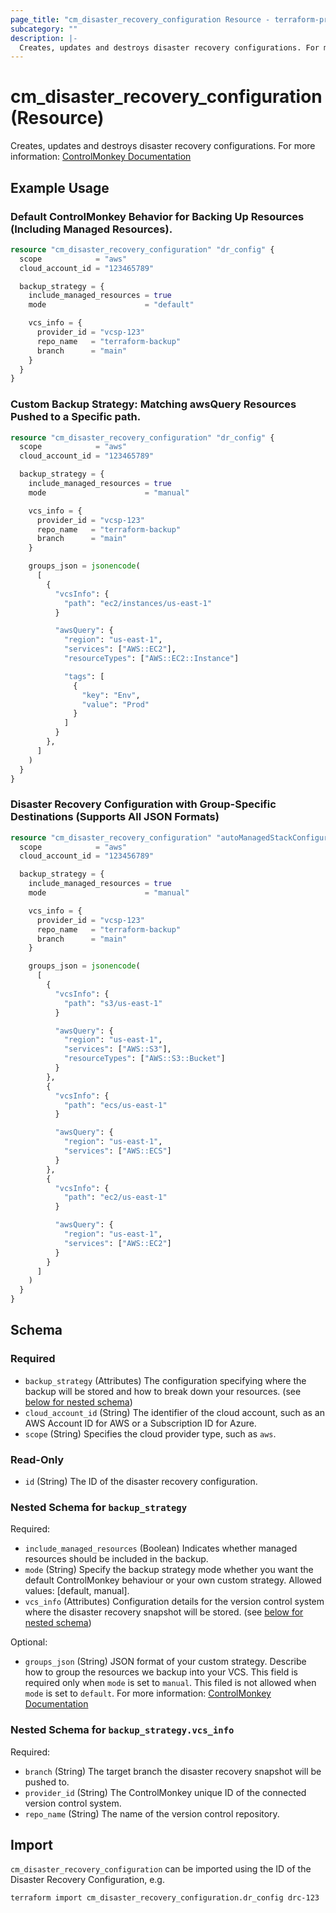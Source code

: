 ```yaml
---
page_title: "cm_disaster_recovery_configuration Resource - terraform-provider-cm"
subcategory: ""
description: |-
  Creates, updates and destroys disaster recovery configurations. For more information: ControlMonkey Documentation https://docs.controlmonkey.io/main-concepts/disaster-recovery
---
```


# cm_disaster_recovery_configuration (Resource)

Creates, updates and destroys disaster recovery configurations. For more information: [ControlMonkey Documentation](https://docs.controlmonkey.io/main-concepts/disaster-recovery)

## Example Usage
### Default ControlMonkey Behavior for Backing Up Resources (Including Managed Resources).
```terraform
resource "cm_disaster_recovery_configuration" "dr_config" {
  scope            = "aws"
  cloud_account_id = "123465789"

  backup_strategy = {
    include_managed_resources = true
    mode                      = "default"

    vcs_info = {
      provider_id = "vcsp-123"
      repo_name   = "terraform-backup"
      branch      = "main"
    }
  }
}
```

### Custom Backup Strategy: Matching awsQuery Resources Pushed to a Specific path.
```terraform
resource "cm_disaster_recovery_configuration" "dr_config" {
  scope            = "aws"
  cloud_account_id = "123465789"

  backup_strategy = {
    include_managed_resources = true
    mode                      = "manual"

    vcs_info = {
      provider_id = "vcsp-123"
      repo_name   = "terraform-backup"
      branch      = "main"
    }

    groups_json = jsonencode(
      [
        {
          "vcsInfo": {
            "path": "ec2/instances/us-east-1"
          }

          "awsQuery": {
            "region": "us-east-1",
            "services": ["AWS::EC2"],
            "resourceTypes": ["AWS::EC2::Instance"]

            "tags": [
              {
                "key": "Env",
                "value": "Prod"
              }
            ]
          }
        },
      ]
    )
  }
}
```

### Disaster Recovery Configuration with Group-Specific Destinations (Supports All JSON Formats)
```terraform
resource "cm_disaster_recovery_configuration" "autoManagedStackConfiguration" {
  scope            = "aws"
  cloud_account_id = "123456789"

  backup_strategy = {
    include_managed_resources = true
    mode                      = "manual"

    vcs_info = {
      provider_id = "vcsp-123"
      repo_name   = "terraform-backup"
      branch      = "main"
    }

    groups_json = jsonencode(
      [
        {
          "vcsInfo": {
            "path": "s3/us-east-1"
          }

          "awsQuery": {
            "region": "us-east-1",
            "services": ["AWS::S3"],
            "resourceTypes": ["AWS::S3::Bucket"]
          }
        },
        {
          "vcsInfo": {
            "path": "ecs/us-east-1"
          }

          "awsQuery": {
            "region": "us-east-1",
            "services": ["AWS::ECS"]
          }
        },
        {
          "vcsInfo": {
            "path": "ec2/us-east-1"
          }

          "awsQuery": {
            "region": "us-east-1",
            "services": ["AWS::EC2"]
          }
        }
      ]
    )
  }
}
```

<!-- schema generated by tfplugindocs -->
## Schema

### Required

- `backup_strategy` (Attributes) The configuration specifying where the backup will be stored and how to break down your resources. (see [below for nested schema](#nestedatt--backup_strategy))
- `cloud_account_id` (String) The identifier of the cloud account, such as an AWS Account ID for AWS or a Subscription ID for Azure.
- `scope` (String) Specifies the cloud provider type, such as `aws`.

### Read-Only

- `id` (String) The ID of the disaster recovery configuration.

<a id="nestedatt--backup_strategy"></a>
### Nested Schema for `backup_strategy`

Required:

- `include_managed_resources` (Boolean) Indicates whether managed resources should be included in the backup.
- `mode` (String) Specify the backup strategy mode whether you want the default ControlMonkey behaviour or your own custom strategy. Allowed values: [default, manual].
- `vcs_info` (Attributes) Configuration details for the version control system where the disaster recovery snapshot will be stored. (see [below for nested schema](#nestedatt--backup_strategy--vcs_info))

Optional:

- `groups_json` (String) JSON format of your custom strategy. Describe how to group the resources we backup into your VCS. This field is required only when `mode` is set to `manual`. This filed is not allowed when `mode` is set to `default`.
For more information: [ControlMonkey Documentation](https://docs.controlmonkey.io/main-concepts/disaster-recovery/infrastructure-daily-backup#how-to-configure)

<a id="nestedatt--backup_strategy--vcs_info"></a>
### Nested Schema for `backup_strategy.vcs_info`

Required:

- `branch` (String) The target branch the disaster recovery snapshot will be pushed to.
- `provider_id` (String) The ControlMonkey unique ID of the connected version control system.
- `repo_name` (String) The name of the version control repository.

## Import

`cm_disaster_recovery_configuration` can be imported using the ID of the Disaster Recovery Configuration, e.g.

```shell
terraform import cm_disaster_recovery_configuration.dr_config drc-123
```